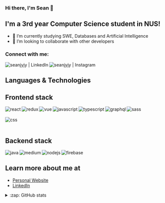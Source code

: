 ### Hi there, I'm Sean 👋

## I'm a 3rd year Computer Science student in NUS!

- 🌱 I’m currently studying SWE, Databases and Artificial Intelligence
- 🔭 I’m looking to collaborate with other developers

### Connect with me:

<!-- [<img align="left" alt="<my website>.com" src="https://raw.githubusercontent.com/iconic/open-iconic/master/svg/globe.svg" />][website] -->

[<img align="left" alt="seanjyjy | LinkedIn" src="https://img.shields.io/badge/linkedin-%230077B5.svg?&style=for-the-badge&logo=linkedin&logoColor=white" />][linkedin]
[<img align="left" alt="seanjyjy | Instagram" src="https://img.shields.io/badge/instagram-%23E4405F.svg?&style=for-the-badge&logo=instagram&logoColor=white" />][instagram]

<!-- [<img align="left" alt="seanjyjy | Medium" src="https://img.shields.io/badge/medium-%2312100E.svg?&style=for-the-badge&logo=medium&logoColor=white" />][medium] -->

<br />

## Languages & Technologies

## Frontend stack
<img align="left" alt="react" src="https://img.shields.io/badge/-React-white?&style=for-the-badge&logo=React&logoColor=%23ffffff&color=blue" />
<img align="left" alt="redux" src="https://img.shields.io/badge/-Redux-white?&style=for-the-badge&logo=Redux&logoColor=%23ffffff&color=8964C5" />
<!-- https://github.com/simple-icons/simple-icons/pull/6194 -->
<img align="left" alt="vue" src="https://img.shields.io/badge/-Vue-white?&style=for-the-badge&logo=Vue.js&logoColor=%23ffffff&color=4FC08D" />
<img align="left" alt="javascript" src="https://img.shields.io/badge/-JavaScript-white?&style=for-the-badge&logo=JavaScript&logoColor=%23ffffff&color=deb41f" />
<img align="left" alt="typescript" src="https://img.shields.io/badge/-TypeScript-blue?&style=for-the-badge&logo=TypeScript&logoColor=%23ffffff" />
<img align="left" alt="graphql" src="https://img.shields.io/badge/-GraphQL-white?&style=for-the-badge&logo=GraphQL&logoColor=%23ffffff&color=E434AA" />
<img align="left" alt="sass" src="https://img.shields.io/badge/-Sass-white?&style=for-the-badge&logo=Sass&logoColor=%23ffffff&color=CC6699" />

<br/>
<br/>

<img align="left" alt="css" src="https://img.shields.io/badge/-CSS-white?&style=for-the-badge&logo=CSS3&logoColor=%23ffffff&color=1572B6" />

<br/>
<br/>

## Backend stack

<img align="left" alt="java" src="https://img.shields.io/badge/-Java-white?&style=for-the-badge&logo=Java&logoColor=%23ffffff&color=E06C00" />
<img align="left" alt="medium" src="https://img.shields.io/badge/postgres-%23316192.svg?&style=for-the-badge&logo=postgresql&logoColor=white" />
<img align="left" alt="nodejs" src="https://img.shields.io/badge/node.js%20-%2343853D.svg?&style=for-the-badge&logo=node.js&logoColor=white" />
<img align="left" alt="firebase" src="https://img.shields.io/badge/-Firebase-white?&style=for-the-badge&logo=Firebase&logoColor=%23ffffff&color=dbab00" />

<br/>

## Learn more about me at

- [Personal Website](https://www.seanlumjy.com/)
- [LinkedIn](https://www.linkedin.com/in/jyjy98/)

<details>
  
  <summary>:zap: GitHub stats</summary>
  <img alt="Sean's Github stats" src="https://github-readme-stats.vercel.app/api?username=seanjyjy&show_icons=true&theme=material-palenight&count_private=true" />
  <div><img alt="Sean's Most Used Languages" src="https://github-readme-stats.vercel.app/api/top-langs/?username=seanjyjy&langs_count=6&exclude_repo=MemorizeTutorial,Snake-Game" /></div>
</details>

<!-- [website]: <my website> -->

[instagram]: https://www.instagram.com/sean_cooperfield/
[linkedin]: https://www.linkedin.com/in/jyjy98/
